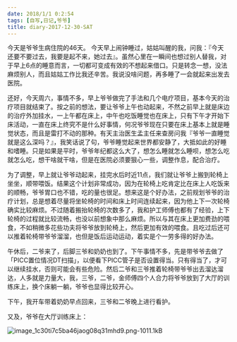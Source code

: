 ```yaml
---
date: 2018/1/1 0:2:54
tags: [自写,日记,爷爷]
title: diary-2017-12-30-SAT
---
```


今天是爷爷生病住院的46天。
今天早上闹钟睡过，姑姑叫醒的我，问我：『今天还要不要过去，我要是起不来，她过去』。虽然心里在一瞬间也想过别人替我，对于早上6点的睡意而言，一切都可变成有效的不想起来借口。只是转念一想，没法麻烦别人，而且姑姑工作比我还辛苦。我说没啥问题，再多睡了一会就起来出发去医院。

还好，今天周六，事情不多，早上爷爷做完了手法和几个电疗项目，基本今天的治疗项目就结束了。按之前的想法，要让爷爷上午也动起来，不然之前早上就是床边的治疗外加挂水，一上午都在床上，中午也吃饭睡觉也在床上，只有下午才开始下床活动，一直在床上终究不是什么好事情，何况爷爷现在只要在床上基本上就是睡觉状态，而且是雷打不动的那种。有天主治医生孟主任来查房问我『爷爷一直睡觉就是这么深吗？』，我笑话说了句，爷爷睡觉起来世界都安静了，大抵如此的好睡和嗜睡。只是如果是平时，爷爷年纪都这么大了，想怎么睡就怎么睡呗，想怎么吃就怎么吃，想干啥就干啥，但是在医院必须要狠心一些，调整作息，配合治疗。

为了调整，早上就让爷爷动起来，挂完水后时近11点，我们就让爷爷上搬到轮椅上坐坐，顺带喂饭。结果这个计划非常成功，因为在轮椅上吃肯定比在床上人吃饭来的顺畅，爷爷胃口也不错，吃的量也很足。想来这是个好办法，之前规划爷爷的治疗计划，总是想着尽量将坐轮椅的时间和床上时间连续起来，因为他上下一次轮椅确实比较麻烦。不过随着搬抬轮椅的次数多了，我和护工师傅也都有了经验，上下轮椅的过程就比较流畅，也没以前想象中那么麻烦。所以与其在床上更加费劲的喂食，不如稍微多花些功夫将爷爷放到轮椅上，然后更加有效的喂食。且吃过后还可以推着轮椅带爷爷溜溜，也但是饭后运动运动，着实是个一劳多得的好办法。

午休后，二爷来了，后脚三爷和奶奶也到了。下午事情不多，先是带爷爷去做了「PICC置位情况DT扫描」，以便看下PICC管子是否设置得当。只有得当了，才可以继续挂水，否则可能会有些危险。然后二爷和三爷推着轮椅带爷爷出去溜达溜达，人多就是力量大，我，三爷，二爷，金师傅四个人合力将爷爷放到了大厅的训练床上，换个床躺一躺，爷爷也显得比较开心。

下午，我开车带着奶奶早点回来，三爷和二爷晚上进行看护。

又及，爷爷在大厅训练床上：

![image_1c30ti7c5ba46jaog08q31mhd9.png-1011.1kB][1]


  [1]: http://static.zybuluo.com/whiledoing/7cwgnjfhrmfyf420pgf8egem/image_1c30ti7c5ba46jaog08q31mhd9.png
